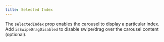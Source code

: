 ```yaml
---
title: Selected Index
---
```


The `selectedIndex` prop enables the carousel to display a particular index. Add `isSwipeDragDisabled` to disable swipe/drag over the carousel content (optional).

